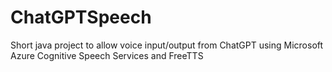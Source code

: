 # ChatGPTSpeech
Short java project to allow voice input/output from ChatGPT using Microsoft Azure Cognitive Speech Services and FreeTTS
